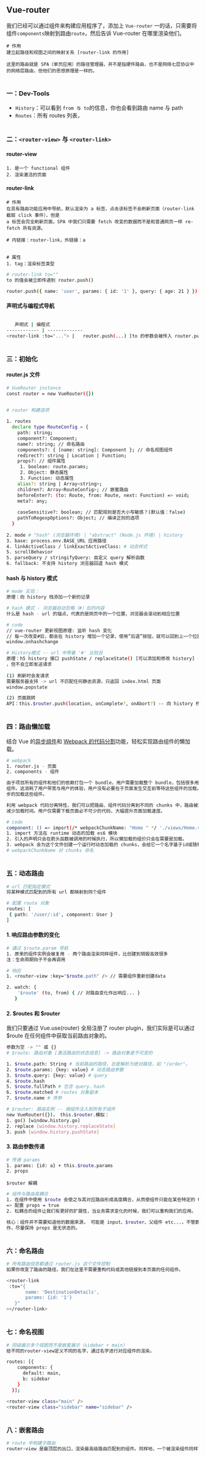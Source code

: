 


## Vue-router

我们已经可以通过组件来构建应用程序了，添加上 `Vue-router` 一的话，只需要将组件`components`映射到路由`route`，然后告诉 Vue-router 在哪里渲染他们。

```
# 作用
建立起路径和视图之间的映射关系 [router-link 的作用]

这里的路由就是 SPA（单页应用）的路径管理器，并不是指硬件路由，也不是网络七层协议中的网络层路由，但他们的思想原理是一样的。
```

#
### 一：Dev-Tools


* `History`：可以看到 `from 与 to`的信息，你也会看到路由 name 与 path
* `Routes`：所有 routes 列表，


#
### 二：`<router-view>` 与 `<router-link>`

#### router-view

```
1. 是一个 functional 组件
2. 渲染激活的页面
```

#### router-link

```
# 作用
在具有路由功能应用中导航，默认渲染为 a 标签，点击该标签不会刷新页面（router-link 截取 click 事件），但是
a 标签会完全刷新页面，SPA 中我们只需要 fetch 改变的数据而不是和普通网页一样 re-fetch 所有资源。

# 内链接：router-link，外链接：a


# 属性
1. tag：渲染标签类型
```

```bash
# router-link to=""
to 的值会被立即传递到 router.push()

router.push({ name: 'user', params: { id: '1' }, query: { age: 21 } })
```

#### 声明式与编程式导航

```bash

   声明式 | 编程式
------------ | -------------
<router-link :to="..."> | 	router.push(...) [to 的参数会被传入 router.push()]
```

#
### 三：初始化

#### router.js 文件

```bash
# VueRouter instance
const router = new VueRouter({})


# router 构建选项
         
1. routes
  declare type RouteConfig = {
    path: string;
    component?: Component;
    name?: string; // 命名路由
    components?: { [name: string]: Component }; // 命名视图组件
    redirect?: string | Location | Function;
    props?: // 组件属性
     1. boolean: route.params;
     2. Object: 静态属性
     3. Function: 动态属性
    alias?: string | Array<string>;
    children?: Array<RouteConfig>; // 嵌套路由
    beforeEnter?: (to: Route, from: Route, next: Function) => void;
    meta?: any;
    
    caseSensitive?: boolean; // 匹配规则是否大小写敏感？(默认值：false)
    pathToRegexpOptions?: Object; // 编译正则的选项
  }
  
2. mode # "hash" (浏览器环境) | "abstract" (Node.js 环境) | history
3. base: process.env.BASE_URL 应用路径
4. linkActiveClass / linkExactActiveClass: # 动态样式
5. scrollBehavior
5. parseQuery / stringifyQuery: 自定义 query 解析函数
6. fallback: 不支持 history 浏览器回退 hash 模式
```

#### hash 与 history 模式
    
```bash
# mode 实现：
原理：向 history 栈添加一个新的记录
```

```bash
# hash 模式 - 浏览器自动忽略（#）后的内容
什么是 hash - url 的锚点，代表的是网页中的一个位置，浏览器会滚动到相应位置

# code 
// vue-router 更新视图原理: 监听 hash 变化
// 每一次改变#后，都会在 history 增加一个记录，使用”后退”按钮，就可以回到上一个位置
window.onhashchange
```

```bash
# History模式 -- url 中带着 '#' 比较丑
原理：h5 history 接口 pushState / replaceState() [可以添加和修改 history] -- 执行修改改变当前 url
，但不会立即发送请求
           
(1) 刷新时会发请求
需要服务器支持 -> url 不匹配任何静态资源，只返回 index.html 页面
window.popstate 

(2) 页面跳转
API：this.$router.push(location, onComplete?, onAbort?) -- 向 history 栈添加一个新的记录
```

#
### 四：路由懒加载

结合 Vue 的[异步组件](https://cn.vuejs.org/v2/guide/components-dynamic-async.html#%E5%BC%82%E6%AD%A5%E7%BB%84%E4%BB%B6)和 [Webpack 的代码分割](https://www.webpackjs.com/guides/code-splitting/)功能，轻松实现路由组件的懒加载。

```bash
# webpack
1. router.js - 页面
2. components - 组件

由于项目所有的组件和他们的依赖打包一个 bundle，用户需要加载整个 bundle，包括很多用户可能不会点击的
组件。这消耗了用户带宽与用户的体验，用户没有必要在于页面发生交互前等待这些组件的加载。我们可以动态的异
步的加载这些组件。

利用 webpack 代码分离特性，我们可以把路由、组件代码分离到不同的 chunks 中，路由被激活的时候才去加载，
减少加载时间。用户仅需要下载页面必不可少的代码，大幅提升页面加载速度。

# code
component: () => import(/* webpackChunkName: "Home " */ './views/Home.vue')
1. import 方法在 runtime 动态的加载 es6 模块
2. 引入的声明只会在箭头函数被调用的时候执行，所以懒加载的组价只会在需要是加载。
3. webpack 会为这个文件创建一个运行时动态加载的 chunks，会给它一个名字基于id或随机的hash值
# webpackChunkName 对 chunks 命名
```

#
### 五：动态路由

```bash
# url 匹配指定模式
将某种模式匹配到的所有 url 都映射到同个组件

# 配置 route 对象
routes: [
 { path: '/user/:id', component: User }
]
```

#### 1. 响应路由参数的变化

```bash
# 通过 $route.param 导航
1. 原来的组件实例会被复用 - 两个路由渲染同样组件，比创建到销毁高效很多
注：生命周期钩子不会再调用

# 响应
1. <router-view :key="$route.path" /> // 需要组件重新创建data

2. watch: {
    '$route' (to, from) { // 对路由变化作出响应... }
   }
```

#### 2. $routes 和 $router

我们只要通过 Vue.use(router) 全局注册了 router plugin，我们实际是可以通过 $route 在任何组件中获取当前路由对象的。

```bash
参数为空 -> "" 或 {}
# $route: 路由对象 [激活路由的状态信息] -> 路由对象是不可变的

1. $route.path: String # 当前路由的路径，总是解析为绝对路径，如 "/order"。
2. $route.params: {key: value} # 动态路由参数
3. $route.query: {key: value} # query
4. $route.hash
5. $route.fullPath # 包含 query、hash
6. $route.matched # routes 对象副本
7. $route.name # 传参

# $router: 路由实例 -- 根组件注入到所有子组件
new VueRouter({})， this.$router.模拟：
1. go() [window.history.go]
2. replace [window.history.replaceState]
3. push [window.history.pushState]
```

#### 3. 路由参数传递

```bash
# 传递 params
1. params: {id: a} + this.$route.params
2. props
```

`$router 解耦`

```bash
# 组件与路由高耦合
1. 在组件中使用 $route 会使之与其对应路由形成高度耦合，从而使组件只能在某些特定的 URL 上使用，限制了其灵活性。
=> 配置 props = true
2. 松耦合的组件让我们有更好的扩展性，当业务需求变化的时候，我们可以重构我们的应用。

核心：组件并不需要知道他的数据来源， 可能是 input、$router、父组件 etc...，不管数据源来自哪里，组件同样可以工
作，尽量保持 props 是无状态的。

```

#
### 六：命名路由

```bash
# 所有路由信息都通过 router.js 这个文件控制
如果你改变了路由的路径，我们在这里不需要重构代码或其他链接到本页面的任何组件。

<router-link
 :to="{
       name: 'DestinationDetails',
       params: {id: '1'}
   }"
></router-link>
```

#
### 七：命名视图

```bash
# 同级展示多个视图而不是嵌套展示（sidebar + main）
给不同的router-view定义不同的名字，通过名字进行对应组件的渲染。

routes: [{
    components: {
      default: main,
      b: sidebar
    }
  }];

<router-view class="main" />
<router-view class="sidebar" name="sidebar" />
```

#
### 八：嵌套路由

```bash
# route 中构建子路由
router-view 是最顶层的出口，渲染最高级路由匹配到的组件。同样地，一个被渲染组件同样可以包含自己的嵌套 router-view
```
